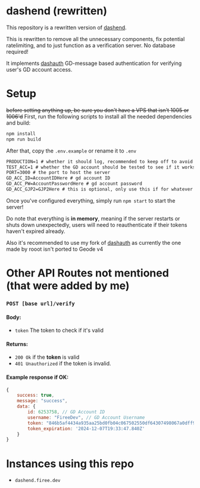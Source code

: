 # dashend (rewritten)

This repository is a rewritten version of [dashend](https://github.com/RoootTheFox/dashend).

This is rewritten to remove all the unnecessary components, fix potential ratelimiting, and to just function as a verification server. No database required!

It implements [dashauth](https://gist.github.com/RoootTheFox/743c983092b4db2a9fec13341d25b61f) GD-message based authentication for verifying user's GD account access.

# Setup
~~before setting anything up, be sure you don't have a VPS that isn't 1005 or 1006'd~~
First, run the following scripts to install all the needed dependencies and build:
```bash
npm install
npm run build
```
After that, copy the `.env.example` or rename it to `.env`
```md
PRODUCTION=1 # whether it should log, recommended to keep off to avoid flooding
TEST_ACC=1 # whether the GD account should be tested to see if it works (the server WILL stop if its invalid)
PORT=3000 # the port to host the server
GD_ACC_ID=AccountIDHere # gd account ID
GD_ACC_PW=AccountPasswordHere # gd account password
GD_ACC_GJP2=GJP2Here # this is optional, only use this if for whatever reason robtops hashing doesnt work and you cant use GD_ACC_PW
```
Once you've configured everything, simply run `npm start` to start the server!

Do note that everything is **in memory**, meaning if the server restarts or shuts down unexpectedly, users will need to reauthenticate if their tokens haven't expired already.

Also it's recommended to use my fork of [dashauth](https://github.com/FireMario211/dashauth) as currently the one made by rooot isn't ported to Geode v4

# Other API Routes not mentioned (that were added by me)
### `POST [base url]/verify`
#### Body:
- `token` The token to check if it's valid
#### Returns:
- `200 Ok` if the **token** is valid
- `401 Unauthorized` if the token is invalid.
#### Example response if OK:
```js
{
    success: true,
    message: "success",
    data: {
        id: 6253758, // GD Account ID
        username: "FireeDev", // GD Account Username
        token: "846b5af4434a935aa25bd0fb04c067502550df64307498067a0dff9a13190788",
        token_expiration: '2024-12-07T19:33:47.840Z' 
    }
}
```

# Instances using this repo
- `dashend.firee.dev`

